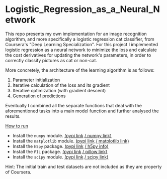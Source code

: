 # Logistic_Regression_as_a_Neural_Network

This repo presents my own implementation for an image recognition algorithm, and more specifically a logistic regression cat classifier, from Coursera's "Deep Learning Specialization". For this project I implemented logistic regression as a neural network to minimize the loss and calculate the cost derivatives for updating the network's parameters, in order to correctly classify pictures as cat or non-cat.

More concretely, the architecture of the learning algorithm is as follows:

   1) Parameter initialization
   2) Iterative calculation of the loss and its gradient
   3) Iterative optimization (with gradient descent)
   4) Generation of predictions

Eventually I combined all the separate functions that deal with the aforementioned tasks into a main model function and further analysed the results.

<ins>How to run</ins>

- Install the `numpy` module. [(pypi link](https://pypi.org/project/numpy/) [/ numpy link)](https://numpy.org/)
- Install the `matplotlib` module. [(pypi link](https://pypi.org/project/matplotlib/) [/ matplotlib link)](https://matplotlib.org/)
- Install the `h5py` package. [(pypi link](https://pypi.org/project/h5py/) [/ h5py info)](http://www.h5py.org/)
- Install the `PIL` package. [(pypi link](https://pypi.org/project/Pillow/) [/ pillow link)](https://python-pillow.org/)
- Install the `scipy` module. [(pypi link](https://pypi.org/project/scipy/) [/ scipy link)](https://www.scipy.org/)

Hint: The initial train and test datasets are not included as they are property of Coursera.
